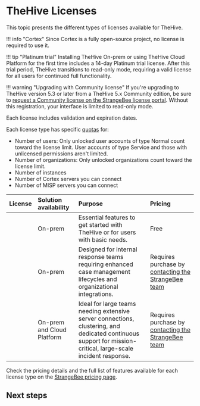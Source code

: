 # TheHive Licenses

This topic presents the different types of licenses available for TheHive.

!!! info "Cortex"
    Since Cortex is a fully open-source project, no license is required to use it.

!!! tip "Platinum trial"
    <!-- md:version 5.3 --> Installing TheHive On-prem or using TheHive Cloud Platform for the first time includes a 14-day Platinum trial license. After this trial period, TheHive transitions to read-only mode, requiring a valid license for all users for continued full functionality.

!!! warning "Upgrading with Community license"
    If you're upgrading to TheHive version 5.3 or later from a TheHive 5.x Community edition, be sure to [request a Community license on the StrangeBee license portal](../../installation/licenses/request-a-community-license.md). Without this registration, your interface is limited to read-only mode.

Each license includes validation and expiration dates.

Each license type has specific [quotas](https://strangebee.com/thehive-pricing-on-prem/) for:

* Number of users: Only unlocked user accounts of type Normal count toward the license limit. User accounts of type Service and those with unlicensed permissions aren't limited.
* Number of organizations: Only unlocked organizations count toward the license limit.
* Number of instances
* Number of Cortex servers you can connect
* Number of MISP servers you can connect

| License     | Solution availability       | Purpose | Pricing |
| :---------- | :---------------------      |  :---------------------      | :---------------------      |
| <!-- md:license Community -->   |  On-prem                    | Essential features to get started with TheHive or for users with basic needs. | Free |
| <!-- md:license Gold -->       |  On-prem                    | Designed for internal response teams requiring enhanced case management lifecycles and organizational integrations. | Requires purchase by [contacting the StrangeBee team](https://strangebee.com/contact-strangebee/)|
| <!-- md:license Platinum -->    |  On-prem and Cloud Platform | Ideal for large teams needing extensive server connections, clustering, and dedicated continuous support for mission-critical, large-scale incident response. | Requires purchase by [contacting the StrangeBee team](https://strangebee.com/contact-strangebee/) |

Check the pricing details and the full list of features available for each license type on the [StrangeBee pricing page](https://strangebee.com/thehive-pricing-on-prem/).

<h2>Next steps</h2>